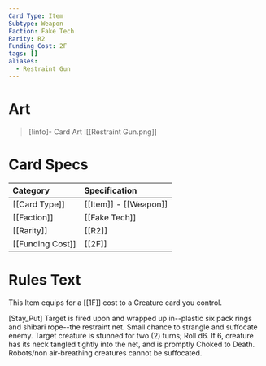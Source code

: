 ```yaml
---
Card Type: Item
Subtype: Weapon
Faction: Fake Tech
Rarity: R2
Funding Cost: 2F
tags: []
aliases:
  - Restraint Gun
---
```

# Art

> [!info]- Card Art
> ![[Restraint Gun.png]]

# Card Specs

| Category | Specification| 
| :--- | :--- |
| [[Card Type]] | [[Item]] - [[Weapon]] |  
| [[Faction]] | [[Fake Tech]] | 
| [[Rarity]] | [[R2]] |  
| [[Funding Cost]] | [[2F]] |  

# Rules Text  

This Item equips for a [[1F]] cost to a Creature card you control.  

[Stay_Put] Target is fired upon and wrapped up in--plastic six pack rings and shibari rope--the restraint net. Small chance to strangle and suffocate enemy.
Target creature is stunned for two (2) turns;
Roll d6. If 6, creature has its neck tangled tightly into the net, and is promptly Choked to Death.  
Robots/non air-breathing creatures cannot be suffocated.  

